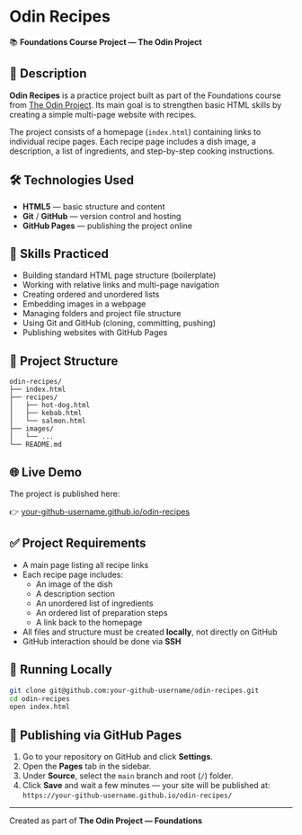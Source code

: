 # Odin Recipes

📚 **Foundations Course Project — The Odin Project**

## 📌 Description

**Odin Recipes** is a practice project built as part of the Foundations course from [The Odin Project](https://www.theodinproject.com/). Its main goal is to strengthen basic HTML skills by creating a simple multi-page website with recipes.

The project consists of a homepage (`index.html`) containing links to individual recipe pages. Each recipe page includes a dish image, a description, a list of ingredients, and step-by-step cooking instructions.

## 🛠 Technologies Used

- **HTML5** — basic structure and content
- **Git** / **GitHub** — version control and hosting
- **GitHub Pages** — publishing the project online

## 🧠 Skills Practiced

- Building standard HTML page structure (boilerplate)
- Working with relative links and multi-page navigation
- Creating ordered and unordered lists
- Embedding images in a webpage
- Managing folders and project file structure
- Using Git and GitHub (cloning, committing, pushing)
- Publishing websites with GitHub Pages

## 📂 Project Structure

```
odin-recipes/
├── index.html
├── recipes/
│   ├── hot-dog.html
│   ├── kebab.html
│   └── salmon.html
├── images/
│   └── ...
└── README.md
```

## 🌐 Live Demo

The project is published here:

👉 [your-github-username.github.io/odin-recipes](https://gmaslov-dev.github.io/odin-recipes/index.html)

## ✅ Project Requirements

- A main page listing all recipe links
- Each recipe page includes:
  - An image of the dish
  - A description section
  - An unordered list of ingredients
  - An ordered list of preparation steps
  - A link back to the homepage
- All files and structure must be created **locally**, not directly on GitHub
- GitHub interaction should be done via **SSH**

## 🚀 Running Locally

```bash
git clone git@github.com:your-github-username/odin-recipes.git
cd odin-recipes
open index.html
```

## 🔄 Publishing via GitHub Pages

1. Go to your repository on GitHub and click **Settings**.
2. Open the **Pages** tab in the sidebar.
3. Under **Source**, select the `main` branch and root (`/`) folder.
4. Click **Save** and wait a few minutes — your site will be published at:  
   `https://your-github-username.github.io/odin-recipes/`


---

Created as part of **The Odin Project — Foundations**
